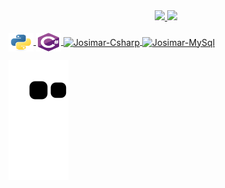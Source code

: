 <div align="center">
  <a href="https://github.com/josimargoncalves">
  <img height="160em" src="https://github-readme-stats.vercel.app/api?username=josimargoncalves&show_icons=true&theme=algolia&include_all_commits=true&count_private=true"/>
  <img height="160em" src="https://github-readme-stats.vercel.app/api/top-langs/?username=josimargoncalves&layout=compact&langs_count=7&theme=algolia"/>
</div>

<div style="display: inline_block"><br>
  <img align="center" alt="Josimar-Python" height="30" width="40" src="https://raw.githubusercontent.com/devicons/devicon/master/icons/python/python-original.svg">
  <img align="center" alt="Josimar-Csharp" height="30" width="40" src="https://raw.githubusercontent.com/devicons/devicon/master/icons/csharp/csharp-original.svg">
  <img align="center" alt="Josimar-Csharp" height="30" width="40" src="https://cdn.jsdelivr.net/gh/devicons/devicon/icons/visualstudio/visualstudio-plain.svg">
  <img align="center" alt="Josimar-MySql" height="30" width="40" src="https://cdn.jsdelivr.net/gh/devicons/devicon/icons/mysql/mysql-original-wordmark.svg">

  
  ![Snake animation](https://github.com/rafaballerini/rafaballerini/blob/output/github-contribution-grid-snake.svg)
  
  
  
  
  </div>

